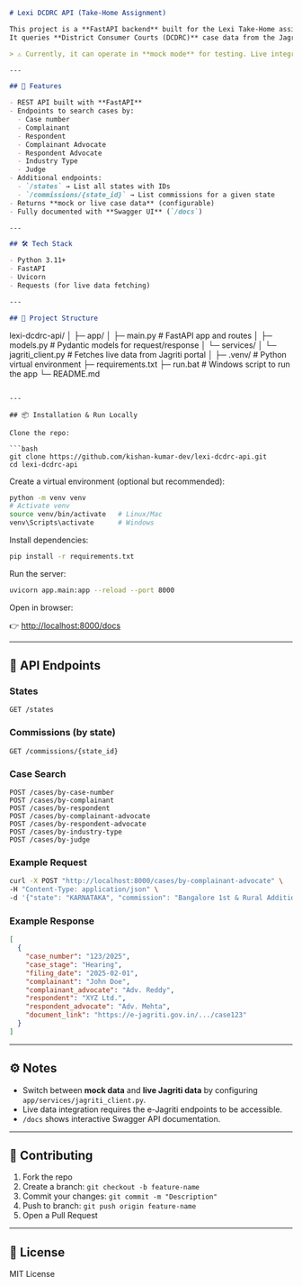 ```markdown
# Lexi DCDRC API (Take-Home Assignment)

This project is a **FastAPI backend** built for the Lexi Take-Home assignment.  
It queries **District Consumer Courts (DCDRC)** case data from the Jagriti portal.

> ⚠️ Currently, it can operate in **mock mode** for testing. Live integration with e-Jagriti endpoints is implemented.

---

## 🚀 Features

- REST API built with **FastAPI**
- Endpoints to search cases by:
  - Case number
  - Complainant
  - Respondent
  - Complainant Advocate
  - Respondent Advocate
  - Industry Type
  - Judge
- Additional endpoints:
  - `/states` → List all states with IDs
  - `/commissions/{state_id}` → List commissions for a given state
- Returns **mock or live case data** (configurable)
- Fully documented with **Swagger UI** (`/docs`)

---

## 🛠 Tech Stack

- Python 3.11+
- FastAPI
- Uvicorn
- Requests (for live data fetching)

---

## 📁 Project Structure
```

lexi-dcdrc-api/
│
├─ app/
│ ├─ main.py # FastAPI app and routes
│ ├─ models.py # Pydantic models for request/response
│ └─ services/
│ └─ jagriti_client.py # Fetches live data from Jagriti portal
│
├─ .venv/ # Python virtual environment
├─ requirements.txt
├─ run.bat # Windows script to run the app
└─ README.md

````

---

## 📦 Installation & Run Locally

Clone the repo:

```bash
git clone https://github.com/kishan-kumar-dev/lexi-dcdrc-api.git
cd lexi-dcdrc-api
````

Create a virtual environment (optional but recommended):

```bash
python -m venv venv
# Activate venv
source venv/bin/activate   # Linux/Mac
venv\Scripts\activate      # Windows
```

Install dependencies:

```bash
pip install -r requirements.txt
```

Run the server:

```bash
uvicorn app.main:app --reload --port 8000
```

Open in browser:

👉 [http://localhost:8000/docs](http://localhost:8000/docs)

---

## 📡 API Endpoints

### States

```
GET /states
```

### Commissions (by state)

```
GET /commissions/{state_id}
```

### Case Search

```
POST /cases/by-case-number
POST /cases/by-complainant
POST /cases/by-respondent
POST /cases/by-complainant-advocate
POST /cases/by-respondent-advocate
POST /cases/by-industry-type
POST /cases/by-judge
```

### Example Request

```bash
curl -X POST "http://localhost:8000/cases/by-complainant-advocate" \
-H "Content-Type: application/json" \
-d '{"state": "KARNATAKA", "commission": "Bangalore 1st & Rural Additional", "search_value": "Reddy"}'
```

### Example Response

```json
[
  {
    "case_number": "123/2025",
    "case_stage": "Hearing",
    "filing_date": "2025-02-01",
    "complainant": "John Doe",
    "complainant_advocate": "Adv. Reddy",
    "respondent": "XYZ Ltd.",
    "respondent_advocate": "Adv. Mehta",
    "document_link": "https://e-jagriti.gov.in/.../case123"
  }
]
```

---

## ⚙️ Notes

- Switch between **mock data** and **live Jagriti data** by configuring `app/services/jagriti_client.py`.
- Live data integration requires the e-Jagriti endpoints to be accessible.
- `/docs` shows interactive Swagger API documentation.

---

## 🤝 Contributing

1. Fork the repo
2. Create a branch: `git checkout -b feature-name`
3. Commit your changes: `git commit -m "Description"`
4. Push to branch: `git push origin feature-name`
5. Open a Pull Request

---

## 📜 License

MIT License

```